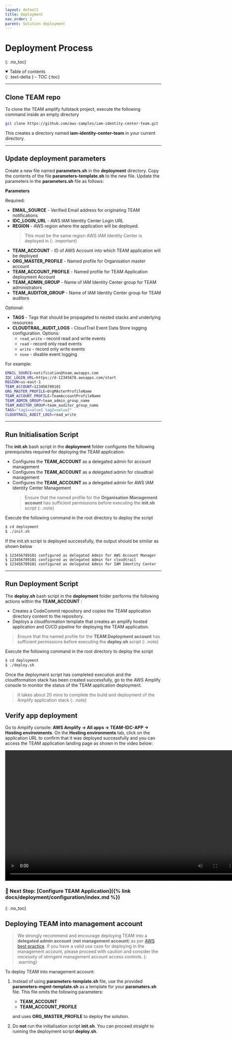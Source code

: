 ```yaml
---
layout: default
title: Deployment
nav_order: 3
parent: Solution deployment
---
```


# Deployment Process
{: .no_toc}

<details open markdown="block">
  <summary>
    Table of contents
  </summary>
  {: .text-delta }
- TOC
{:toc}
</details>

---

## Clone TEAM repo
To clone the TEAM amplify fullstack project, execute the following command inside an empty directory

```sh
git clone https://github.com/aws-samples/iam-identity-center-team.git
```

This creates a directory named **iam-identity-center-team** in your current directory.

---

## Update deployment parameters

Create a new file named **parameters.sh** in the **deployment** directory. Copy the contents of the file **parameters-template.sh** to the new file. Update the parameters in the **parameters.sh** file as follows:

**Parameters**

Required:
- **EMAIL_SOURCE** - Verified Email address for originating TEAM notifications
- **IDC_LOGIN_URL** - AWS IAM Identity Center Login URL
- **REGION** - AWS region where the application will be deployed.
    > This must be the same region AWS IAM Identity Center is deployed in
    {: .important}
- **TEAM_ACCOUNT** - ID of AWS Account into which TEAM application will be deployed
- **ORG_MASTER_PROFILE** - Named profile for Organisation master account
- **TEAM_ACCOUNT_PROFILE** - Named profile for TEAM Application deployment Account
- **TEAM_ADMIN_GROUP** - Name of IAM Identity Center group for TEAM administrators
- **TEAM_AUDITOR_GROUP** - Name of IAM Identity Center group for TEAM auditors

Optional:
- **TAGS** - Tags that should be propagated to nested stacks and underlying resources
- **CLOUDTRAIL_AUDIT_LOGS** - CloudTrail Event Data Store logging configuration. Options:
  - `read_write` - record read and write events
  - `read` - record only read events
  - `write` - record only write events
  - `none` - disable event logging

For example:

```sh
EMAIL_SOURCE=notification@team.awsapps.com
IDC_LOGIN_URL=https://d-12345678.awsapps.com/start
REGION=us-east-1
TEAM_ACCOUNT=123456789101
ORG_MASTER_PROFILE=OrgMAsterProfileName
TEAM_ACCOUNT_PROFILE=TeamAccountProfileName
TEAM_ADMIN_GROUP=team_admin_group_name
TEAM_AUDITOR_GROUP=team_auditor_group_name
TAGS="tag1=value1 tag2=value2"
CLOUDTRAIL_AUDIT_LOGS=read_write
```

---

## Run Initialisation Script
The **init.sh** bash script in the **deployment** folder configures the following prerequisites required for deploying the TEAM application:

- Configures the **TEAM_ACCOUNT** as a delegated admin for account management
- Configures the **TEAM_ACCOUNT** as a delegated admin for cloudtrail management
- Configures the **TEAM_ACCOUNT** as a delegated admin for AWS IAM Identity Center Management
  > Ensure that the named profile for the **Organisation Management account** has sufficient permissions before executing the **init.sh** script
  {: .note}

Execute the following command in the root directory to deploy the script

```sh
$ cd deployment
$ ./init.sh
```

If the init.sh script is deployed successfully, the output should be similar as shown below

```
$ 123456789101 configured as delegated Admin for AWS Account Manager
$ 123456789101 configured as delegated Admin for cloudtrail
$ 123456789101 configured as delegated Admin for IAM Identity Center
```

---

## Run Deployment Script
The **deploy.sh** bash script in the **deployment** folder performs the following actions within the **TEAM_ACCOUNT** :

- Creates a CodeCommit repository and copies the TEAM application directory content to the repository.
- Deploys a cloudformation template that creates an amplify hosted application and CI/CD pipeline for deploying the TEAM application.

> Ensure that the named profile for the **TEAM Deployment account** has sufficient permissions before executing the **deploy.sh** script
{: .note}

Execute the following command in the root directory to deploy the script

```sh
$ cd deployment
$ ./deploy.sh
```

Once the deployment script has completed execution and the cloudformation stack has been created successfully, go to the AWS Amplify console to monitor the status of the TEAM application deployment.

> It takes about 20 mins to complete the build and deployment of the Amplify application stack
{: .note}

## Verify app deployment
Go to Amplify console: **AWS Amplify -> All apps -> TEAM-IDC-APP -> Hosting environments**. On the **Hosting environments** tab, click on the application URL to confirm that it was deployed successfully and you can access the TEAM application landing page as shown in the video below:

<video width="750" height="420" frameborder="0" allowfullscreen controls>
<source src="https://d3f99z5n3ls8r1.cloudfront.net/videos/deployment/successful_app_deployment.mov" type="video/mp4">
</video>


### 🚀 Next Step: [Configure TEAM Application]({% link docs/deployment/configuration/index.md %})
{: .no_toc}

## Deploying TEAM into management account
> We strongly recommend and encourage deploying TEAM into a **delegated admin account** (**not management account**) as per [AWS best practice](https://docs.aws.amazon.com/organizations/latest/userguide/orgs_best-practices_mgmt-acct.html#best-practices_mgmt-use). If you have a valid use case for deploying in the management account, please proceed with caution and consider the necessity of stringent management account access controls.
{: .warning}

To deploy TEAM into management account:

1. Instead of using **parameters-template.sh** file, use the provided **parameters-mgmt-template.sh** as a template for your **paramaters.sh** file. This file omits the following parameters:
   - **TEAM_ACCOUNT**
   - **TEAM_ACCOUNT_PROFILE**

    and uses **ORG_MASTER_PROFILE** to deploy the solution.

2. Do **not** run the initialisation script **init.sh**. You can proceed straight to running the deployment script **deploy.sh**.

